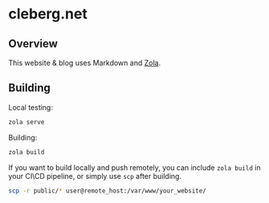 # cleberg.net

## Overview

This website & blog uses Markdown and [Zola](https://www.getzola.org/).

## Building

Local testing:

```sh
zola serve
```

Building:

```sh
zola build
```

If you want to build locally and push remotely, you can include `zola build`
in your CI\CD pipeline, or simply use `scp` after building.

```sh
scp -r public/* user@remote_host:/var/www/your_website/
```
